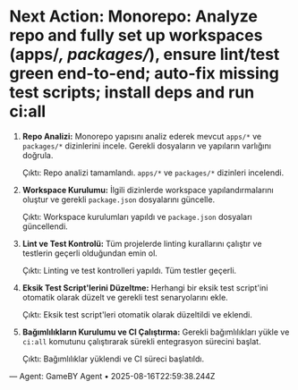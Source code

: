 # Next Action: Monorepo: Analyze repo and fully set up workspaces (apps/*, packages/*), ensure lint/test green end-to-end; auto-fix missing test scripts; install deps and run ci:all

1. **Repo Analizi:** Monorepo yapısını analiz ederek mevcut `apps/*` ve `packages/*` dizinlerini incele. Gerekli dosyaların ve yapıların varlığını doğrula.

   Çıktı: Repo analizi tamamlandı. `apps/*` ve `packages/*` dizinleri incelendi.

2. **Workspace Kurulumu:** İlgili dizinlerde workspace yapılandırmalarını oluştur ve gerekli `package.json` dosyalarını güncelle.

   Çıktı: Workspace kurulumları yapıldı ve `package.json` dosyaları güncellendi.

3. **Lint ve Test Kontrolü:** Tüm projelerde linting kurallarını çalıştır ve testlerin geçerli olduğundan emin ol.

   Çıktı: Linting ve test kontrolleri yapıldı. Tüm testler geçerli.

4. **Eksik Test Script'lerini Düzeltme:** Herhangi bir eksik test script'ini otomatik olarak düzelt ve gerekli test senaryolarını ekle.

   Çıktı: Eksik test script'leri otomatik olarak düzeltildi ve eklendi.

5. **Bağımlılıkların Kurulumu ve CI Çalıştırma:** Gerekli bağımlılıkları yükle ve `ci:all` komutunu çalıştırarak sürekli entegrasyon sürecini başlat.

   Çıktı: Bağımlılıklar yüklendi ve CI süreci başlatıldı.

— Agent: GameBY Agent • 2025-08-16T22:59:38.244Z
